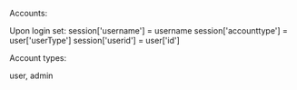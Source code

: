 Accounts:

Upon login set:
session['username'] = username
session['accounttype'] = user['userType']
session['userid'] = user['id']

Account types:

user, admin